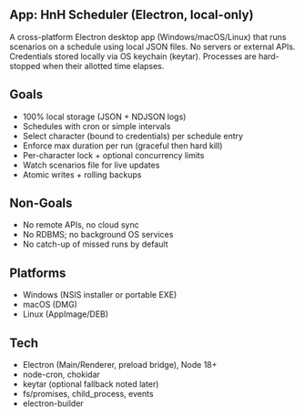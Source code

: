 ## App: HnH Scheduler (Electron, local-only)

A cross-platform Electron desktop app (Windows/macOS/Linux) that runs scenarios on a schedule using local JSON files. No servers or external APIs. Credentials stored locally via OS keychain (keytar). Processes are hard-stopped when their allotted time elapses.

## Goals

- 100% local storage (JSON + NDJSON logs)
- Schedules with cron or simple intervals
- Select character (bound to credentials) per schedule entry
- Enforce max duration per run (graceful then hard kill)
- Per-character lock + optional concurrency limits
- Watch scenarios file for live updates
- Atomic writes + rolling backups

## Non-Goals

- No remote APIs, no cloud sync
- No RDBMS; no background OS services
- No catch-up of missed runs by default

## Platforms

- Windows (NSIS installer or portable EXE)
- macOS (DMG)
- Linux (AppImage/DEB)

## Tech

- Electron (Main/Renderer, preload bridge), Node 18+
- node-cron, chokidar
- keytar (optional fallback noted later)
- fs/promises, child_process, events
- electron-builder